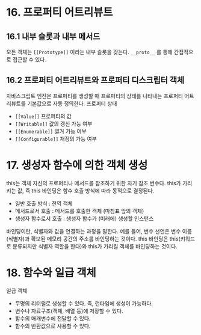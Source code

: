# 16. 프로퍼티 어트리뷰트

## 16.1 내부 슬롯과 내부 메서드
모든 객체는 `[[Prototype]]` 이라는 내부 슬롯을 갖는다. `__proto__` 를 통해 간접적으로 접근할 수 있다.

## 16.2 프로퍼티 어트리뷰트와 프로퍼티 디스크립터 객체
자바스크립트 엔진은 프로퍼티를 생성할 때 프로퍼티의 상태를 나타내는 프로퍼티 어트리뷰트를 기본값으로 자동 정의한다.
프로퍼티 상태
- `[[Value]]` 프로퍼티의 값
- `[[Writable]]` 값의 갱신 가능 여부
- `[[Enumerable]]` 열거 가능 여부
- `[[Configurable]]` 재정의 가능 여부

# 17. 생성자 함수에 의한 객체 생성

this는 객체 자신의 프로퍼티나 메서드를 참조하기 위한 자기 참조 변수다. this가 가리키는 값, 즉 this 바인딩은 함수 호출 방식에 따라 동적으로 결정된다.

- 일반 호출 방식 : 전역 객체
- 메서드로서 호출 : 메서드를 호출한 객체 (마침표 앞의 객체)
- 생성자 함수로서 호출 : 생성자 함수가 (미래에) 생성할 인스턴스

바인딩이란, 식별자와 값을 연결하는 과정을 말한다. 예를 들어, 변수 선언은 변수 이름(식별자)과 확보된 메모리 공간의 주소를 바인딩하는 것이다. this 바인딩은 this(키워드로 분류되지만 식별자 역할을 한다)와 this가 가리킬 객체를 바인딩하는 것이다.


# 18. 함수와 일급 객체

일급 객체
- 무명의 리터럴로 생성할 수 있다. 즉, 런타임에 생성이 가능하다.
- 변수나 자료구조(객체, 배열 등)에 저장할 수 있다.
- 함수의 매개변수에 전달할 수 있다.
- 함수의 반환값으로 사용할 수 있다.